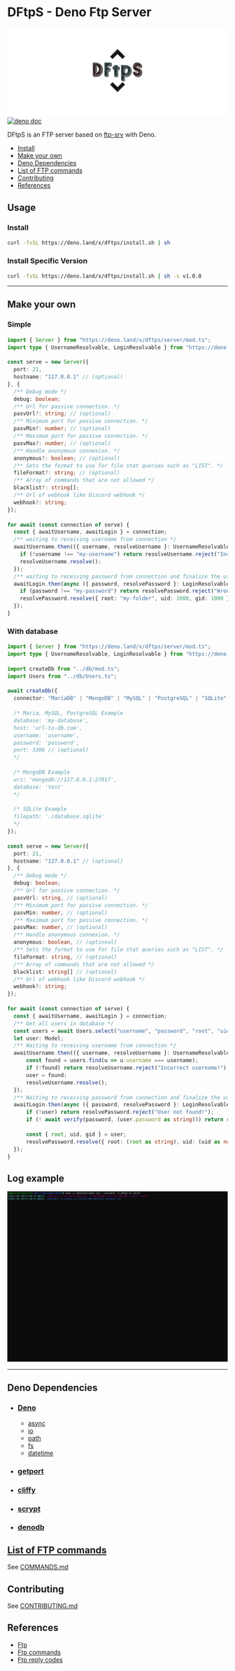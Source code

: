 # DFtpS - Deno Ftp Server

![logo](./assets/dftps_logo.png)
[![deno doc](https://doc.deno.land/badge.svg)](https://doc.deno.land/https/deno.land/x/dftps/mod.ts)
  
DFtpS is an FTP server based on [ftp-srv](https://github.com/autovance/ftp-srv) with Deno.

- [Install](#install)
- [Make your own](#make-your-own)
- [Deno Dependencies](#deno-dependencies)
- [List of FTP commands](#list-of-ftp-commands)
- [Contributing](#contributing)
- [References](#references)

## Usage

### Install

```sh
curl -fsSL https://deno.land/x/dftps/install.sh | sh
```

### Install Specific Version

```sh
curl -fsSL https://deno.land/x/dftps/install.sh | sh -s v1.0.0
```

* * *

## Make your own

### Simple

```ts
import { Server } from "https://deno.land/x/dftps/server/mod.ts";
import type { UsernameResolvable, LoginResolvable } from "https://deno.land/x/dftps/server/connection.ts";

const serve = new Server({
  port: 21,
  hostname: "127.0.0.1" // (optional)
}, {
  /** Debug mode */
  debug: boolean;
  /** Url for passive connection. */
  pasvUrl?: string; // (optional)
  /** Minimum port for passive connection. */
  pasvMin?: number; // (optional)
  /** Maximum port for passive connection. */
  pasvMax?: number; // (optional)
  /** Handle anonymous connexion. */
  anonymous?: boolean; // (optional)
  /** Sets the format to use for file stat queries such as "LIST". */
  fileFormat?: string; // (optional)
  /** Array of commands that are not allowed */
  blacklist?: string[];
  /** Url of webhook like Discord webhook */
  webhook?: string;
});

for await (const connection of serve) {
  const { awaitUsername, awaitLogin } = connection;
  /** waiting to receiving username from connection */
  awaitUsername.then(({ username, resolveUsername }: UsernameResolvable) => {
    if (!username !== "my-username") return resolveUsername.reject("Incorrect username!");
    resolveUsername.resolve();
  });
  /** waiting to receiving password from connection and finalize the user authenticate */
  awaitLogin.then(async ({ password, resolvePassword }: LoginResolvable) => {
    if (password !== "my-password") return resolvePassword.reject("Wrong password!");
    resolvePassword.resolve({ root: "my-folder", uid: 1000, gid: 1000 });
  });
}
```

### With database

```ts
import { Server } from "https://deno.land/x/dftps/server/mod.ts";
import type { UsernameResolvable, LoginResolvable } from "https://deno.land/x/dftps/server/connection.ts";

import createDb from "../db/mod.ts";
import Users from "../db/Users.ts";

await createDb({
  connector: "MariaDB" | "MongoDB" | "MySQL" | "PostgreSQL" | "SQLite",

  /* Maria, MySQL, PostgreSQL Example
  database: 'my-database',
  host: 'url-to-db.com',
  username: 'username',
  password: 'password',
  port: 3306 // (optional)
  */

  /* MongoDB Example
  uri: 'mongodb://127.0.0.1:27017',
  database: 'test'
  */

  /* SQLite Example
  filepath: './database.sqlite'
  */
});

const serve = new Server({
  port: 21,
  hostname: "127.0.0.1" // (optional)
}, {
  /** Debug mode */
  debug: boolean;
  /** Url for passive connection. */
  pasvUrl: string, // (optional)
  /** Minimum port for passive connection. */
  pasvMin: number, // (optional)
  /** Maximum port for passive connection. */
  pasvMax: number, // (optional)
  /** Handle anonymous connexion. */
  anonymous: boolean, // (optional)
  /** Sets the format to use for file stat queries such as "LIST". */
  fileFormat: string, // (optional)
  /** Array of commands that are not allowed */
  blacklist: string[] // (optional)
  /** Url of webhook like Discord webhook */
  webhook?: string;
});

for await (const connection of serve) {
  const { awaitUsername, awaitLogin } = connection;
  /** Get all users in database */
  const users = await Users.select("username", "password", "root", "uid", "gid").all();
  let user: Model;
  /** Waiting to receiving username from connection */
  awaitUsername.then(({ username, resolveUsername }: UsernameResolvable) => {
      const found = users.find(u => u.username === username);
      if (!found) return resolveUsername.reject("Incorrect username!");
      user = found;
      resolveUsername.resolve();
  });
  /** Waiting to receiving password from connection and finalize the user authenticate */
  awaitLogin.then(async ({ password, resolvePassword }: LoginResolvable) => {
      if (!user) return resolvePassword.reject("User not found!");
      if (! await verify(password, (user.password as string))) return resolvePassword.reject("Wrong password!");

      const { root, uid, gid } = user;
      resolvePassword.resolve({ root: (root as string), uid: (uid as number), gid: (gid as number) });
  });
}
```

## Log example

![output_example](./assets/example_log.gif)

* * *

## Deno Dependencies

- ### [Deno](https://deno.land)

  - [async](https://deno.land/std@0.95.0/async)
  - [io](https://deno.land/std@0.95.0/io)
  - [path](https://deno.land/std@0.95.0/path)
  - [fs](https://deno.land/std@0.95.0/fs)
  - [datetime](https://deno.land/std@0.96.0/datetime)

- ### [getport](https://deno.land/x/getport)

- ### [cliffy](https://deno.land/x/cliffy)

- ### [scrypt](https://deno.land/x/scrypt)

- ### [denodb](https://deno.land/x/denodb)

## [List of FTP commands](https://en.wikipedia.org/wiki/List_of_FTP_commands)

See [COMMANDS.md](COMMANDS.md)

## Contributing

See [CONTRIBUTING.md](CONTRIBUTING.md)

## References

- [Ftp](https://cr.yp.to/ftp.html)
- [Ftp commands](https://en.wikipedia.org/wiki/List_of_FTP_commands)
- [Ftp reply codes](https://en.wikipedia.org/wiki/List_of_FTP_server_return_codes)
